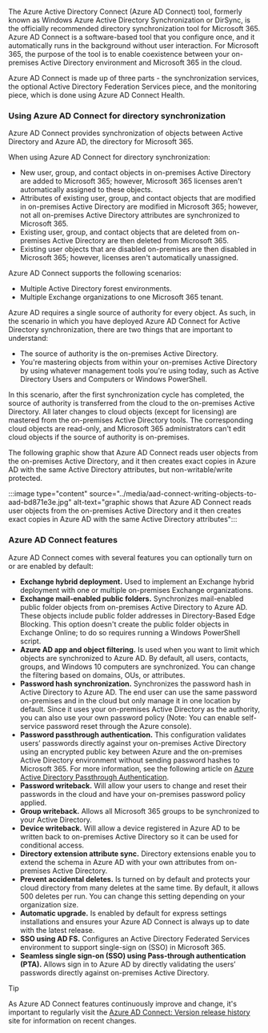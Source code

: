 The Azure Active Directory Connect (Azure AD Connect) tool, formerly known as Windows Azure Active Directory Synchronization or DirSync, is the officially recommended directory synchronization tool for Microsoft 365. Azure AD Connect is a software-based tool that you configure once, and it automatically runs in the background without user interaction. For Microsoft 365, the purpose of the tool is to enable coexistence between your on-premises Active Directory environment and Microsoft 365 in the cloud.

Azure AD Connect is made up of three parts - the synchronization services, the optional Active Directory Federation Services piece, and the monitoring piece, which is done using Azure AD Connect Health.

### Using Azure AD Connect for directory synchronization

Azure AD Connect provides synchronization of objects between Active Directory and Azure AD, the directory for Microsoft 365.

When using Azure AD Connect for directory synchronization:

 *  New user, group, and contact objects in on-premises Active Directory are added to Microsoft 365; however, Microsoft 365 licenses aren't automatically assigned to these objects.
 *  Attributes of existing user, group, and contact objects that are modified in on-premises Active Directory are modified in Microsoft 365; however, not all on-premises Active Directory attributes are synchronized to Microsoft 365.
 *  Existing user, group, and contact objects that are deleted from on-premises Active Directory are then deleted from Microsoft 365.
 *  Existing user objects that are disabled on-premises are then disabled in Microsoft 365; however, licenses aren't automatically unassigned.

Azure AD Connect supports the following scenarios:

 *  Multiple Active Directory forest environments.
 *  Multiple Exchange organizations to one Microsoft 365 tenant.

Azure AD requires a single source of authority for every object. As such, in the scenario in which you have deployed Azure AD Connect for Active Directory synchronization, there are two things that are important to understand:

 *  The source of authority is the on-premises Active Directory.
 *  You're mastering objects from within your on-premises Active Directory by using whatever management tools you're using today, such as Active Directory Users and Computers or Windows PowerShell.

In this scenario, after the first synchronization cycle has completed, the source of authority is transferred from the cloud to the on-premises Active Directory. All later changes to cloud objects (except for licensing) are mastered from the on-premises Active Directory tools. The corresponding cloud objects are read-only, and Microsoft 365 administrators can't edit cloud objects if the source of authority is on-premises.

The following graphic show that Azure AD Connect reads user objects from the on-premises Active Directory, and it then creates exact copies in Azure AD with the same Active Directory attributes, but non-writable/write protected.

:::image type="content" source="../media/aad-connect-writing-objects-to-aad-bd871e3e.jpg" alt-text="graphic shows that Azure AD Connect reads user objects from the on-premises Active Directory and it then creates exact copies in Azure AD with the same Active Directory attributes":::


### Azure AD Connect features

Azure AD Connect comes with several features you can optionally turn on or are enabled by default:

 *  **Exchange hybrid deployment.** Used to implement an Exchange hybrid deployment with one or multiple on-premises Exchange organizations.
 *  **Exchange mail-enabled public folders.** Synchronizes mail-enabled public folder objects from on-premises Active Directory to Azure AD. These objects include public folder addresses in Directory-Based Edge Blocking. This option doesn't create the public folder objects in Exchange Online; to do so requires running a Windows PowerShell script.
 *  **Azure AD app and object filtering.** Is used when you want to limit which objects are synchronized to Azure AD. By default, all users, contacts, groups, and Windows 10 computers are synchronized. You can change the filtering based on domains, OUs, or attributes.
 *  **Password hash synchronization.** Synchronizes the password hash in Active Directory to Azure AD. The end user can use the same password on-premises and in the cloud but only manage it in one location by default. Since it uses your on-premises Active Directory as the authority, you can also use your own password policy (Note: You can enable self-service password reset through the Azure console).
 *  **Password passthrough authentication.** This configuration validates users’ passwords directly against your on-premises Active Directory using an encrypted public key between Azure and the on-premises Active Directory environment without sending password hashes to Microsoft 365. For more information, see the following article on [Azure Active Directory Passthrough Authentication](https://docs.microsoft.com/azure/active-directory/connect/active-directory-aadconnect-pass-through-authentication-how-it-works?azure-portal=true).
 *  **Password writeback.** Will allow your users to change and reset their passwords in the cloud and have your on-premises password policy applied.
 *  **Group writeback.** Allows all Microsoft 365 groups to be synchronized to your Active Directory.
 *  **Device writeback.** Will allow a device registered in Azure AD to be written back to on-premises Active Directory so it can be used for conditional access.
 *  **Directory extension attribute sync.** Directory extensions enable you to extend the schema in Azure AD with your own attributes from on-premises Active Directory.
 *  **Prevent accidental deletes.** Is turned on by default and protects your cloud directory from many deletes at the same time. By default, it allows 500 deletes per run. You can change this setting depending on your organization size.
 *  **Automatic upgrade.** Is enabled by default for express settings installations and ensures your Azure AD Connect is always up to date with the latest release.
 *  **SSO using AD FS.** Configures an Active Directory Federated Services environment to support single-sign on (SSO) in Microsoft 365.
 *  **Seamless single sign-on (SSO) using Pass-through authentication (PTA).** Allows sign in to Azure AD by directly validating the users’ passwords directly against on-premises Active Directory.

> [!TIP]
> As Azure AD Connect features continuously improve and change, it's important to regularly visit the [Azure AD Connect: Version release history](https://docs.microsoft.com/azure/active-directory/connect/active-directory-aadconnect-version-history?azure-portal=true) site for information on recent changes.
